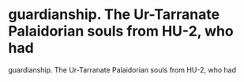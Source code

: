 # guardianship. The Ur-Tarranate Palaidorian souls from HU-2, who had

guardianship. The Ur-Tarranate Palaidorian souls from HU-2, who had